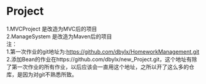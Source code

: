 # Project
1.MVCProject 是改造为MVC后的项目  
2.ManageSystem 是改造为Maven后的项目  
注：  
1.第一次作业的git地址为:https://github.com/dbylx/HomeworkManagement.git  
2.添加Bean的作业在https://github.com/dbylx/new_Project.git，这个地址有除了第一次作业的所有作业，以后应该会一直用这个地址，之所以开了这么多的仓库，是因为对git不熟悉所致。
